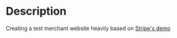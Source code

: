 # Description
Creating a test merchant website heavily based on [Stripe's demo](https://github.com/stripe-samples/nextjs-typescript-react-stripe-js)
